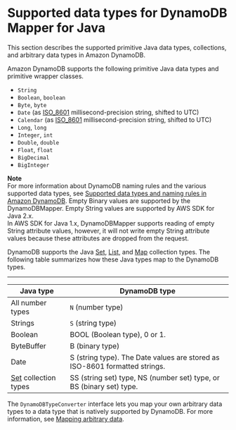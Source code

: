 # Supported data types for DynamoDB Mapper for Java<a name="DynamoDBMapper.DataTypes"></a>

This section describes the supported primitive Java data types, collections, and arbitrary data types in Amazon DynamoDB\. 

Amazon DynamoDB supports the following primitive Java data types and primitive wrapper classes\. 
+ `String`
+ `Boolean`, `boolean`
+ `Byte`, `byte`
+ `Date` \(as [ISO\_8601](http://en.wikipedia.org/wiki/ISO_8601) millisecond\-precision string, shifted to UTC\)
+ `Calendar` \(as [ISO\_8601](http://en.wikipedia.org/wiki/ISO_8601) millisecond\-precision string, shifted to UTC\)
+ `Long`, `long`
+ `Integer`, `int`
+ `Double`, `double`
+ `Float`, `float`
+ `BigDecimal`
+ `BigInteger`

**Note**  
For more information about DynamoDB naming rules and the various supported data types, see [Supported data types and naming rules in Amazon DynamoDB](HowItWorks.NamingRulesDataTypes.md)\. 
Empty Binary values are supported by the DynamoDBMapper\.
Empty String values are supported by AWS SDK for Java 2\.x\.  
In AWS SDK for Java 1\.x, DynamoDBMapper supports reading of empty String attribute values, however, it will not write empty String attribute values because these attributes are dropped from the request\.

DynamoDB supports the Java [Set](http://docs.oracle.com/javase/6/docs/api/java/util/Set.html), [List](http://docs.oracle.com/javase/6/docs/api/java/util/List.html), and [Map](http://docs.oracle.com/javase/6/docs/api/java/util/Map.html) collection types\. The following table summarizes how these Java types map to the DynamoDB types\.


****  

| Java type | DynamoDB type | 
| --- | --- | 
|  All number types  |  `N` \(number type\)  | 
|  Strings  |  `S` \(string type\)   | 
| Boolean | BOOL \(Boolean type\), 0 or 1\. | 
| ByteBuffer | B \(binary type\) | 
| Date | S \(string type\)\. The Date values are stored as ISO\-8601 formatted strings\. | 
| [Set](http://docs.oracle.com/javase/6/docs/api/java/util/Set.html) collection types | SS \(string set\) type, NS \(number set\) type, or BS \(binary set\) type\. | 

 The `DynamoDBTypeConverter` interface lets you map your own arbitrary data types to a data type that is natively supported by DynamoDB\. For more information, see [Mapping arbitrary data](DynamoDBMapper.ArbitraryDataMapping.md)\. 